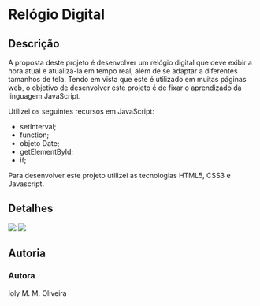 # Relógio Digital

## Descrição
A proposta deste projeto é desenvolver um relógio digital que deve exibir a hora atual e atualizá-la em tempo real, além de se adaptar a diferentes tamanhos de tela. Tendo em vista que este é utilizado em muitas páginas web, o objetivo de desenvolver este projeto é de fixar o aprendizado da linguagem JavaScript. 

Utilizei os seguintes recursos em JavaScript: 
- setInterval;
- function;
- objeto Date;
- getElementById;
- if;

Para desenvolver este projeto utilizei as tecnologias HTML5, CSS3 e Javascript. 

## Detalhes
<img src="../midias/../Relógio%20Digital%20Dinâmico/midias/relogioDigital.png">

<img src="../Relógio%20Digital%20Dinâmico/midias/responsivoIphoneX.png">

## Autoria 
### Autora
Ioly M. M. Oliveira